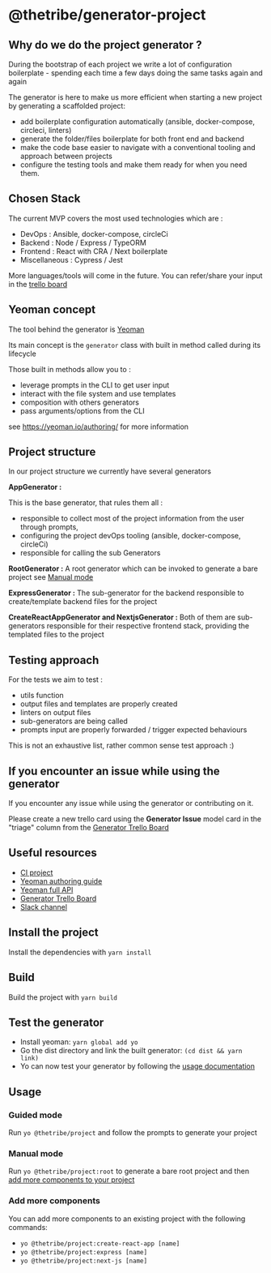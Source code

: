 # @thetribe/generator-project


## Why do we do the project generator ?
During the bootstrap of each project we write a lot of configuration boilerplate - spending each time a few days doing the same tasks again and again

The generator is here to make us more efficient when starting a new project by generating a scaffolded project: 

* add boilerplate configuration automatically (ansible, docker-compose, circleci, linters)
* generate the folder/files boilerplate for both front end and backend
* make the code base easier to navigate with a conventional tooling and approach between projects
* configure the testing tools and make them ready for when you need them. 

## Chosen Stack
The current MVP covers the most used technologies which are : 
* DevOps : Ansible, docker-compose, circleCi
* Backend : Node / Express / TypeORM
* Frontend : React with CRA / Next boilerplate
* Miscellaneous : Cypress / Jest  

More languages/tools will come in the future. You can refer/share your input in the [trello board](https://trello.com/b/T2yA4yFF/generateur-scrum-board)


## Yeoman concept 

The tool behind the generator is [Yeoman](https://yeoman.io/)

Its main concept is the `generator` class with built in method called during its lifecycle

Those built in methods allow you to : 
* leverage prompts in the CLI to get user input
* interact with the file system and use templates
* composition with others generators
* pass arguments/options from the CLI

see https://yeoman.io/authoring/ for more information
 

## Project structure 

In our project structure we currently have several generators

**AppGenerator :** 

This is the base generator, that rules them all : 
- responsible to collect most of the project information from the user through prompts, 
- configuring the project devOps tooling (ansible, docker-compose, circleCi)
- responsible for calling the sub Generators

**RootGenerator :** A root generator which can be invoked to generate a bare project see [Manual mode](#manual-mode) 

**ExpressGenerator :**  The sub-generator for the backend responsible to create/template backend files for the project 

**CreateReactAppGenerator and NextjsGenerator :** Both of them are sub-generators responsible for their respective frontend stack, providing the templated files to the project



## Testing approach

For the tests we aim to test :
- utils function
- output files and templates are properly created
- linters on output files
- sub-generators are being called
- prompts input are properly forwarded / trigger expected behaviours

This is not an exhaustive list, rather common sense test approach :)  


## If you encounter an issue while using the generator 

If you encounter any issue while using the generator or contributing on it. 

Please create a new trello card using the **Generator Issue** model card in the "triage" column from the [Generator Trello Board](https://trello.com/b/T2yA4yFF/generateur-scrum-board)


## Useful resources 
* [CI project](https://app.circleci.com/pipelines/github/thetribeio/generator-project)
* [Yeoman authoring guide](https://yeoman.io/authoring/)
* [Yeoman full API](https://yeoman.github.io/generator/)
* [Generator Trello Board](https://trello.com/b/T2yA4yFF/generateur-scrum-board)
* [Slack channel ](https://app.slack.com/client/T0EMTFESW/C019M7EEBT5/thread/C0EMTFF50-1607075028.358400)

## Install the project

Install the dependencies with `yarn install`

## Build

Build the project with `yarn build`

## Test the generator

- Install yeoman: `yarn global add yo`
- Go the dist directory and link the built generator: `(cd dist && yarn link)`
- Yo can now test your generator by following the [usage documentation](#usage)

## Usage

### Guided mode

Run `yo @thetribe/project` and follow the prompts to generate your project

### Manual mode

Run `yo @thetribe/project:root` to generate a bare root project and then
[add more components to your project](#add-more-components)

### Add more components

You can add more components to an existing project with the following commands:
 - `yo @thetribe/project:create-react-app [name]`
 - `yo @thetribe/project:express [name]`
 - `yo @thetribe/project:next-js [name]`
